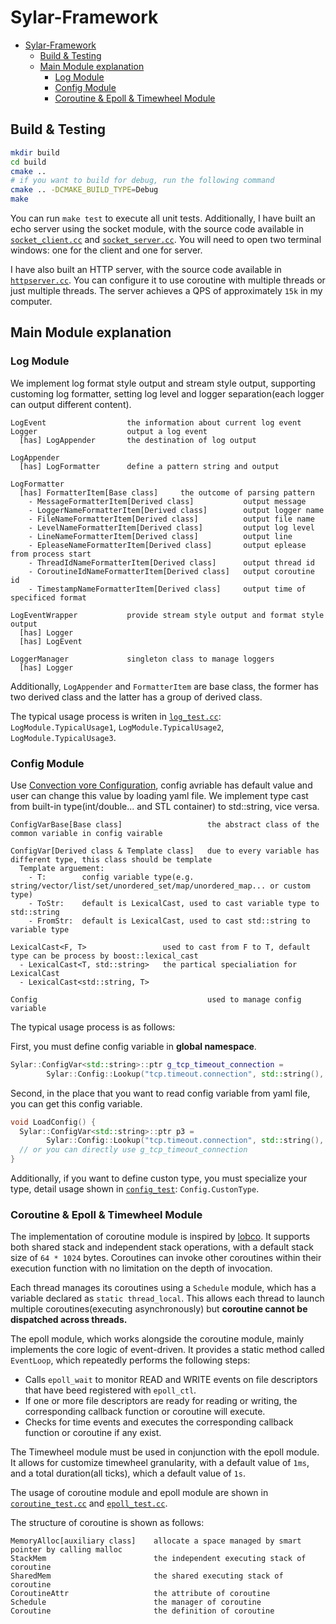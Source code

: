 # Sylar-Framework

- [Sylar-Framework](#sylar-framework)
  - [Build \& Testing](#build--testing)
  - [Main Module explanation](#main-module-explanation)
    - [Log Module](#log-module)
    - [Config Module](#config-module)
    - [Coroutine \& Epoll \& Timewheel Module](#coroutine--epoll--timewheel-module)


## Build & Testing

```bash
mkdir build
cd build
cmake ..
# if you want to build for debug, run the following command
cmake .. -DCMAKE_BUILD_TYPE=Debug
make
```

You can run `make test` to execute all unit tests. Additionally, I have built an echo server using the socket module, with the source code available in [`socket_client.cc`](./tests/socket_client.cc) and [`socket_server.cc`](./tests/socket_server.cc). You will need to open two terminal windows: one for the client and one for server.

I have also built an HTTP server, with the source code available in [`httpserver.cc`](./tests/httpserver.cc). You can configure it to use coroutine with multiple threads or just multiple threads. The server achieves a QPS of approximately `15k` in my computer.

## Main Module explanation

### Log Module

We implement log format style output and stream style output, supporting customing log formatter, setting log level and logger separation(each logger can output different content). 

```
LogEvent                  the information about current log event
Logger                    output a log event
  [has] LogAppender       the destination of log output

LogAppender               
  [has] LogFormatter      define a pattern string and output    

LogFormatter
  [has] FormatterItem[Base class]     the outcome of parsing pattern
    - MessageFormatterItem[Derived class]           output message
    - LoggerNameFormatterItem[Derived class]        output logger name 
    - FileNameFormatterItem[Derived class]          output file name
    - LevelNameFormatterItem[Derived class]         output log level
    - LineNameFormatterItem[Derived class]          output line
    - EpleaseNameFormatterItem[Derived class]       output eplease from process start
    - ThreadIdNameFormatterItem[Derived class]      output thread id
    - CoroutineIdNameFormatterItem[Derived class]   output coroutine id
    - TimestampNameFormatterItem[Derived class]     output time of specificed format

LogEventWrapper           provide stream style output and format style output
  [has] Logger
  [has] LogEvent

LoggerManager             singleton class to manage loggers             
  [has] Logger

```

Additionally, `LogAppender` and `FormatterItem` are base class, the former has two derived class and the latter has a group of derived class.

The typical usage process is writen in [`log_test.cc`](./tests/log_test.cc): `LogModule.TypicalUsage1`, `LogModule.TypicalUsage2`, `LogModule.TypicalUsage3`.

### Config Module

Use [Convection vore Configuration](https://en.wikipedia.org/wiki/Convention_over_configuration), config avriable has default value and user can change this value by loading yaml file. We implement type cast from built-in type(int/double... and STL container) to std::string, vice versa. 

```
ConfigVarBase[Base class]                   the abstract class of the common variable in config vairable

ConfigVar[Derived class & Template class]   due to every variable has different type, this class should be template
  Template arguement: 
    - T:        config variable type(e.g. string/vector/list/set/unordered_set/map/unordered_map... or custom type)
    - ToStr:    default is LexicalCast, used to cast variable type to std::string
    - FromStr:  default is LexicalCast, used to cast std::string to variable type

LexicalCast<F, T>                 used to cast from F to T, default type can be process by boost::lexical_cast
  - LexicalCast<T, std::string>   the partical specialiation for LexicalCast
  - LexicalCast<std::string, T>   

Config                                      used to manage config variable
```

The typical usage process is as follows:

First, you must define config variable in **global namespace**.

```cpp
Sylar::ConfigVar<std::string>::ptr g_tcp_timeout_connection = 
        Sylar::Config::Lookup("tcp.timeout.connection", std::string(), "");
```

Second, in the place that you want to read config variable from yaml file, you can get this config variable.

```cpp
void LoadConfig() {
  Sylar::ConfigVar<std::string>::ptr p3 = 
        Sylar::Config::Lookup("tcp.timeout.connection", std::string(), "");
  // or you can directly use g_tcp_timeout_connection
} 
```

Additionally, if you want to define custon type, you must specialize your type, detail usage shown in [`config_test`](./tests/config_test.cc): `Config.CustonType`.

### Coroutine & Epoll & Timewheel Module

The implementation of coroutine module is inspired by [lobco](https://github.com/Tencent/libco). It supports both shared stack and independent stack operations, with a default stack size of `64 * 1024` bytes. Coroutines can invoke other coroutines within their execution function with no limitation on the depth of invocation.

Each thread manages its coroutines using a `Schedule` module, which has a variable declared as `static thread_local`. This allows each thread to launch multiple coroutines(executing asynchronously) but **coroutine cannot be dispatched across threads.** 

The epoll module, which works alongside the coroutine module, mainly implements the core logic of event-driven. It provides a static method called `EventLoop`, which repeatedly performs the following steps:

- Calls `epoll_wait` to monitor READ and WRITE events on file descriptors that have beed registered with `epoll_ctl`.
- If one or more file descriptors are ready for reading or writing, the corresponding callback function or coroutine will execute.
- Checks for time events and executes the corresponding callback function or coroutine if any exist.

The Timewheel module must be used in conjunction with the epoll module. It allows for customize timewheel granularity, with a default value of `1ms`, and a total duration(all ticks), which a default value of `1s`.

The usage of coroutine module and epoll module are shown in [`coroutine_test.cc`](./tests/coroutine_test.cc) and [`epoll_test.cc`](./tests/epoll_test.cc).

The structure of coroutine is shown as follows:

```
MemoryAlloc[auxiliary class]    allocate a space managed by smart pointer by calling malloc       
StackMem                        the independent executing stack of coroutine
SharedMem                       the shared executing stack of coroutine
CoroutineAttr                   the attribute of coroutine
Schedule                        the manager of coroutine
Coroutine                       the definition of coroutine
```